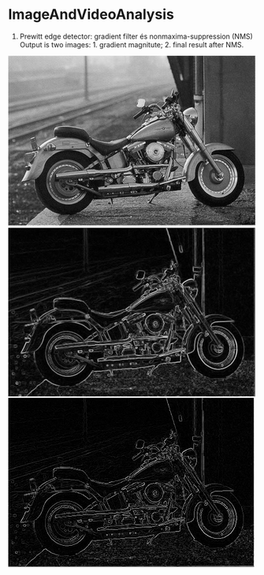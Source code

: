 # ImageAndVideoAnalysis
 
1.  Prewitt edge detector: gradient filter és nonmaxima-suppression (NMS)
	Output is two images: 1. gradient magnitute; 2. final result after NMS.
	
![alt text](https://github.com/nyakasko/ImageAndVideoAnalysis/blob/main/assignment1/motor.png?=100x100) ![alt text](https://github.com/nyakasko/ImageAndVideoAnalysis/blob/main/assignment1/motor_a.png?raw=true)![alt text](https://github.com/nyakasko/ImageAndVideoAnalysis/blob/main/assignment1/motor_b.png?raw=true)
